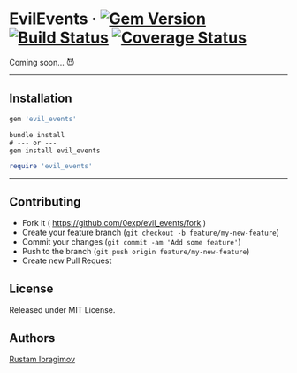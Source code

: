 # EvilEvents &middot; [![Gem Version](https://badge.fury.io/rb/evil_events.svg)](https://badge.fury.io/rb/evil_events) [![Build Status](https://travis-ci.org/0exp/evil_events.svg?branch=master)](https://travis-ci.org/0exp/evil_events) [![Coverage Status](https://coveralls.io/repos/github/0exp/evil_events/badge.svg?branch=master)](https://coveralls.io/github/0exp/evil_events?branch=master)

Coming soon... :smiling_imp:

---

## Installation

```ruby
gem 'evil_events'
```

```shell
bundle install
# --- or ---
gem install evil_events
```

```ruby
require 'evil_events'
```

---

## Contributing

- Fork it ( https://github.com/0exp/evil_events/fork )
- Create your feature branch (`git checkout -b feature/my-new-feature`)
- Commit your changes (`git commit -am 'Add some feature'`)
- Push to the branch (`git push origin feature/my-new-feature`)
- Create new Pull Request

## License

Released under MIT License.

## Authors

[Rustam Ibragimov](https://github.com/0exp)

